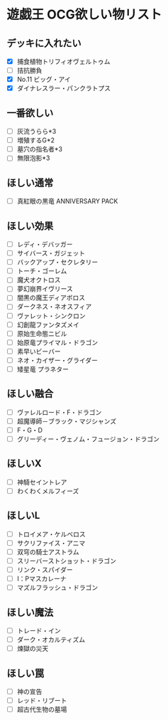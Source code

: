 # 遊戯王 OCG欲しい物リスト

## デッキに入れたい
- [x] 捕食植物トリフィオヴェルトゥム
- [ ] 拮抗勝負
- [x] No.11 ビッグ・アイ
- [x] ダイナレスラー・パンクラトプス
## 一番欲しい
- [ ] 灰流うらら*3
- [ ] 増殖するG*2
- [ ] 墓穴の指名者*3
- [ ] 無限泡影*3
## ほしい通常
- [ ] 真紅眼の黒竜 ANNIVERSARY PACK
## ほしい効果
- [ ] レディ・デバッガー
- [ ] サイバース・ガジェット
- [ ] バックアップ・セクレタリー
- [ ] トーチ・ゴーレム
- [ ] 魔犬オクトロス
- [ ] 夢幻崩界イヴリース
- [ ] 闇黒の魔王ディアボロス
- [ ] ダークネス・ネオスフィア
- [ ] ヴァレット・シンクロン
- [ ] 幻創龍ファンタズメイ
- [ ] 原始生命態ニビル
- [ ] 始原竜プライマル・ドラゴン
- [ ] 素早いビーバー
- [ ] ネオ・カイザー・グライダー
- [ ] 矮星竜 プラネター
## ほしい融合
- [ ] ヴァレルロード・F・ドラゴン
- [ ] 超魔導師－ブラック・マジシャンズ
- [ ] F・G・D
- [ ] グリーディー・ヴェノム・フュージョン・ドラゴン
## ほしいX
- [ ] 神騎セイントレア
- [ ] わくわくメルフィーズ
## ほしいL
- [ ] トロイメア・ケルベロス
- [ ] サクリファイス・アニマ
- [ ] 双穹の騎士アストラム
- [ ] スリーバーストショット・ドラゴン
- [ ] リンク・スパイダー
- [ ] I：Pマスカレーナ
- [ ] マズルフラッシュ・ドラゴン
## ほしい魔法
- [ ] トレード・イン
- [ ] ダーク・オカルティズム
- [ ] 煉獄の災天
## ほしい罠
- [ ] 神の宣告
- [ ] レッド・リブート
- [ ] 超古代生物の墓場
